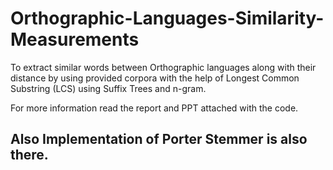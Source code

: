 # Orthographic-Languages-Similarity-Measurements
To extract similar words between Orthographic languages along with their distance by using provided corpora with the help of Longest Common Substring (LCS) using Suffix Trees and n-gram.

For more information read the report and PPT attached with the code.

## Also Implementation of Porter Stemmer is also there.
